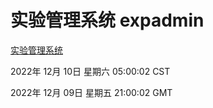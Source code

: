 # 实验管理系统 expadmin
[实验管理系统](http://59.174.9.30:56808/expadmin-782313d2-e1b1-4ea7-932e-3a55e6a1a4d0/)

2022年 12月 10日 星期六 05:00:02 CST

2022年 12月 09日 星期五 21:00:02 GMT
